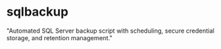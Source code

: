 # sqlbackup
"Automated SQL Server backup script with scheduling, secure credential storage, and retention management."
